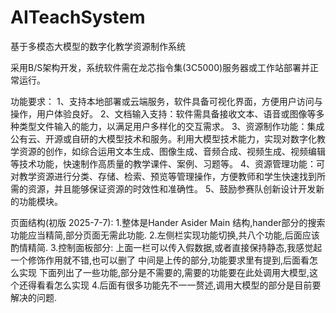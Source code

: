 # AITeachSystem
基于多模态大模型的数字化教学资源制作系统

采用B/S架构开发，系统软件需在龙芯指令集(3C5000)服务器或工作站部署并正常运行。

功能要求：
1、支持本地部署或云端服务，软件具备可视化界面，方便用户访问与操作，用户体验良好。
2、文档输入支持：软件需具备接收文本、语音或图像等多种类型文件输入的能力，以满足用户多样化的交互需求。
3、资源制作功能：集成公有云、开源或自研的大模型技术和服务。利用大模型技术能力，实现对数字化教学资源的创作，如综合运用文本生成、图像生成、音频合成、视频生成、视频编辑等技术功能，快速制作高质量的教学课件、案例、习题等。
4、资源管理功能：可对教学资源进行分类、存储、检索、预览等管理操作，方便教师和学生快速找到所需的资源，并且能够保证资源的时效性和准确性。
5、鼓励参赛队创新设计开发新的功能模块。


页面结构(初版 2025-7-7):
1.整体是Hander Asider Main 结构,hander部分的搜索功能应当精简,部分页面无需此功能.
2.左侧栏实现功能切换,共八个功能,后面应该酌情精简.
3.控制面板部分:
  上面一栏可以传入假数据,或者直接保持静态,我感觉起一个修饰作用就不错,也可以删了
  中间是上传的部分,功能要求里有提到,后面看怎么实现
  下面列出了一些功能,部分是不需要的,需要的功能要在此处调用大模型,这个还得看看怎么实现
4.后面有很多功能先不一一赘述,调用大模型的部分是目前要解决的问题.

